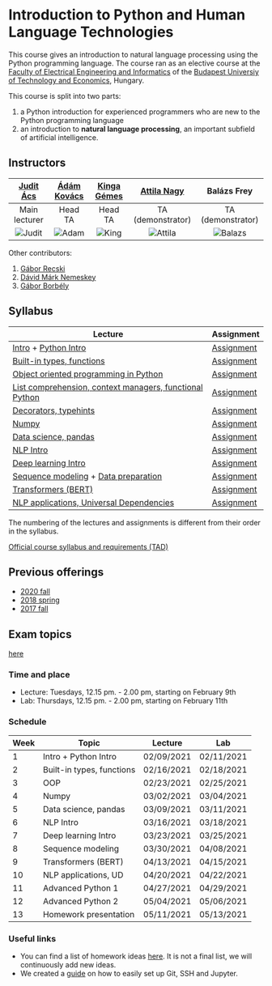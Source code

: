 # Introduction to Python and Human Language Technologies

This course gives an introduction to natural language processing using the Python programming language.
The course ran as an elective course at the [Faculty of Electrical Engineering and Informatics](http://www.vik.bme.hu/en/) of the [Budapest Universiy of Technology and Economics](http://www.bme.hu/?language=en), Hungary.

This course is split into two parts:
1. a Python introduction for experienced programmers who are new to the Python programming language
2. an introduction to **natural language processing**, an important subfield of artificial intelligence. 

## Instructors

[Judit Ács](https://hlt.bme.hu/en/judit) |[Ádám Kovács](https://hlt.bme.hu/en/kovacsadam)|[Kinga Gémes](https://hlt.bme.hu/en/kinga) |[Attila Nagy](https://github.com/attilanagy234)|Balázs Frey
:-------:|:---------:|:---------:|:---------:|:---------:
Main lecturer|Head TA|Head TA|TA (demonstrator)|TA (demonstrator)
![Judit](lectures/img/people/judit.jpg)|![Adam](lectures/img/people/adam.jpg)|![King](lectures/img/people/kinga.jpg)|![Attila](lectures/img/people/attila.jpg)|![Balazs](lectures/img/people/balazs.jpg)

Other contributors:

1. [Gábor Recski](https://hlt.bme.hu/en/recski)
2. [Dávid Márk Nemeskey](https://hlt.bme.hu/en/david)
3. [Gábor Borbély](https://hlt.bme.hu/en/gaebor)

## Syllabus

Lecture|Assignment
-----|-------
[Intro](lectures/01_Introduction.ipynb) + [Python Intro](lectures/01_Python_introduction.ipynb) | [Assignment](assignments/01_Python_introduction_lab.ipynb)
[Built-in types, functions](lectures/02_Types_Operators_Strings.ipynb) | [Assignment](assignments/02_Types_Operators_Strings_lab.ipynb)
[Object oriented programming in Python](lectures/03_Object_oriented_programming.ipynb) | [Assignment](assignments/03_Object_oriented_programming_lab.ipynb)
[List comprehension, context managers, functional Python](lectures/11_List_comprehension_iteration_context_managers_functional.ipynb) | [Assignment](assignments/11_List_comprehension_iteration_context_managers_functional_lab.ipynb)
[Decorators, typehints](lectures/12_Decorators_typehints.ipynb) | [Assignment](assignments/12_Decorators_lab.ipynb)
[Numpy](lectures/04_Numpy.ipynb) | [Assignment](assignments/04_Numpy_lab.ipynb)
[Data science, pandas](lectures/05_Data_Science.ipynb) | [Assignment](assignments/05_Data_science_lab.ipynb)
[NLP Intro](lectures/06_Intro_to_NLP.ipynb) | [Assignment](assignments/06_NLP_intro_lab.ipynb)
[Deep learning Intro](lectures/07_Deep_learning_NLP.ipynb) | [Assignment](assignments/07_Deep_learning_in_NLP_intro_lab.ipynb)
[Sequence modeling](lectures/08_Sequence_modeling.ipynb) + [Data preparation](lectures/08_Prepare_unimorph_data.ipynb) | [Assignment](assignments/08_Sequence_modeling_lab.ipynb)
[Transformers (BERT)](lectures/09_Transformers_BERT.ipynb) | [Assignment](assignments/09_Transformers_lab.ipynb)
[NLP applications, Universal Dependencies](lectures/10_NLP_Applications_Dependency_Parsing.ipynb) | [Assignment](assignments/10_NLP_applications_lab.ipynb)

The numbering of the lectures and assignments is different from their order in the syllabus.

[Official course syllabus and requirements (TAD)](https://portal.vik.bme.hu/kepzes/targyak/VIAUAV35/en/)

## Previous offerings

- [2020 fall](https://github.com/bmeaut/python_nlp_2020_fall)
- [2018 spring](https://github.com/bmeaut/python_nlp_2018_spring)
- [2017 fall](https://github.com/bmeaut/python_nlp_2017_fall)

## Exam topics

[here](Exam.md)

### Time and place
- Lecture: Tuesdays, 12.15 pm. - 2.00 pm, starting on February 9th
- Lab: Thursdays, 12.15 pm. - 2.00 pm, starting on February 11th

### Schedule

Week|Topic|Lecture|Lab
----|-----|-------|-
1|Intro + Python Intro|02/09/2021|02/11/2021
2|Built-in types, functions|02/16/2021|02/18/2021
3|OOP|02/23/2021|02/25/2021
4|Numpy|03/02/2021|03/04/2021
5|Data science, pandas|03/09/2021|03/11/2021
6|NLP Intro|03/16/2021|03/18/2021
7|Deep learning Intro|03/23/2021|03/25/2021
8|Sequence modeling|03/30/2021|04/08/2021
9|Transformers (BERT)|04/13/2021|04/15/2021
10|NLP applications, UD|04/20/2021|04/22/2021
11|Advanced Python 1|04/27/2021|04/29/2021
12|Advanced Python 2|05/04/2021|05/06/2021
13|Homework presentation|05/11/2021|05/13/2021


### Useful links
- You can find a list of homework ideas [here](https://docs.google.com/document/d/1TBXu5Y6vgukui9kds1MM90cSK2xdiDgFmZYx50YA4y8/edit?usp=sharing). It is not a final list, we will continuously add new ideas.
- We created a [guide](./guides/env-setup-guide.md) on how to easily set up Git, SSH and Jupyter.

